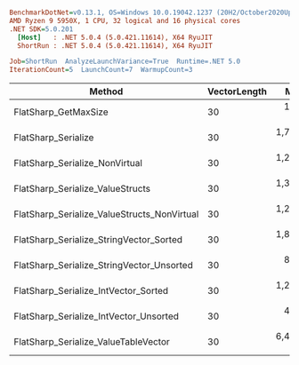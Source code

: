 ``` ini

BenchmarkDotNet=v0.13.1, OS=Windows 10.0.19042.1237 (20H2/October2020Update)
AMD Ryzen 9 5950X, 1 CPU, 32 logical and 16 physical cores
.NET SDK=5.0.201
  [Host]   : .NET 5.0.4 (5.0.421.11614), X64 RyuJIT
  ShortRun : .NET 5.0.4 (5.0.421.11614), X64 RyuJIT

Job=ShortRun  AnalyzeLaunchVariance=True  Runtime=.NET 5.0  
IterationCount=5  LaunchCount=7  WarmupCount=3  

```
|                                      Method | VectorLength |       Mean |     Error |    StdDev |     Median |        P25 |        P95 |  Gen 0 | Allocated |
|-------------------------------------------- |------------- |-----------:|----------:|----------:|-----------:|-----------:|-----------:|-------:|----------:|
|                        FlatSharp_GetMaxSize |           30 |   170.3 ns |   3.73 ns |   6.12 ns |   170.3 ns |   163.8 ns |   177.7 ns |      - |         - |
|                         FlatSharp_Serialize |           30 | 1,784.9 ns |  45.10 ns |  72.83 ns | 1,747.9 ns | 1,738.5 ns | 1,920.3 ns |      - |      24 B |
|              FlatSharp_Serialize_NonVirtual |           30 | 1,200.3 ns |  42.08 ns |  65.51 ns | 1,167.4 ns | 1,148.0 ns | 1,300.3 ns |      - |      24 B |
|            FlatSharp_Serialize_ValueStructs |           30 | 1,353.2 ns |  24.13 ns |  38.27 ns | 1,351.9 ns | 1,323.5 ns | 1,435.2 ns |      - |      24 B |
| FlatSharp_Serialize_ValueStructs_NonVirtual |           30 | 1,232.3 ns |  12.36 ns |  19.60 ns | 1,234.4 ns | 1,210.7 ns | 1,259.7 ns |      - |      24 B |
|     FlatSharp_Serialize_StringVector_Sorted |           30 | 1,802.7 ns |  18.43 ns |  30.29 ns | 1,811.7 ns | 1,790.4 ns | 1,836.1 ns | 0.0057 |     112 B |
|   FlatSharp_Serialize_StringVector_Unsorted |           30 |   888.3 ns |   3.34 ns |   5.10 ns |   890.9 ns |   882.4 ns |   894.3 ns | 0.0010 |      24 B |
|        FlatSharp_Serialize_IntVector_Sorted |           30 | 1,282.3 ns |  38.60 ns |  60.10 ns | 1,284.4 ns | 1,214.0 ns | 1,400.4 ns | 0.0057 |     112 B |
|      FlatSharp_Serialize_IntVector_Unsorted |           30 |   431.2 ns |  45.10 ns |  70.21 ns |   402.3 ns |   400.6 ns |   592.3 ns | 0.0014 |      24 B |
|        FlatSharp_Serialize_ValueTableVector |           30 | 6,474.6 ns | 151.47 ns | 240.25 ns | 6,379.0 ns | 6,310.1 ns | 6,973.7 ns |      - |      24 B |
